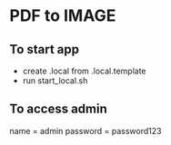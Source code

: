 # PDF to IMAGE
## To start app

- create .local from .local.template
- run start_local.sh

## To access admin
name = admin
password = password123
